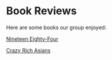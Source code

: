 # Book Reviews

Here are some books our group enjoyed:

[Nineteen Eighty-Four](NineteenEighty-Four.md)

[Crazy Rich Asians](https://github.com/Simrank27/symmetrical-happiness/blob/main/Crazy%20Rich%20Asians%20README.md)
